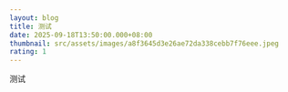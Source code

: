 ```yaml
---
layout: blog
title: 测试
date: 2025-09-18T13:50:00.000+08:00
thumbnail: src/assets/images/a8f3645d3e26ae72da338cebb7f76eee.jpeg
rating: 1
---
```

 测试
